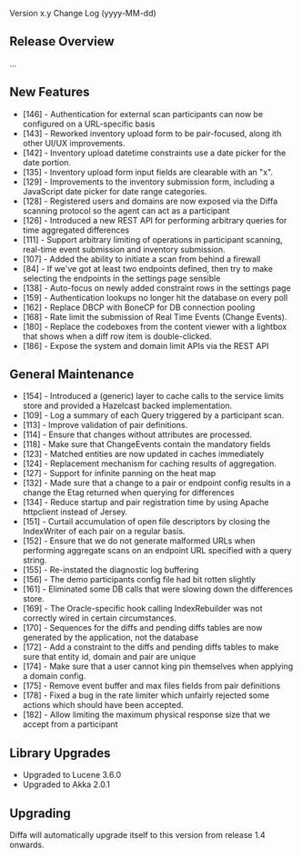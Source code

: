  Version x.y Change Log (yyyy-MM-dd)

## Release Overview

...

## New Features

* [146] - Authentication for external scan participants can now be configured on a URL-specific basis
* [143] - Reworked inventory upload form to be pair-focused, along ith other UI/UX improvements.
* [142] - Inventory upload datetime constraints use a date picker for the date portion.
* [135] - Inventory upload form input fields are clearable with an "x".
* [129] - Improvements to the inventory submission form, including a JavaScript date picker for date range categories.
* [128] - Registered users and domains are now exposed via the Diffa scanning protocol so the agent can act as a participant
* [126] - Introduced a new REST API for performing arbitrary queries for time aggregated differences
* [111] - Support arbitrary limiting of operations in participant scanning, real-time event submission and inventory submission.
* [107] - Added the ability to initiate a scan from behind a firewall
* [84]  - If we've got at least two endpoints defined, then try to make selecting the endpoints in the settings page sensible
* [138] - Auto-focus on newly added constraint rows in the settings page
* [159] - Authentication lookups no longer hit the database on every poll
* [162] - Replace DBCP with BoneCP for DB connection pooling 
* [168] - Rate limit the submission of Real Time Events (Change Events).
* [180] - Replace the codeboxes from the content viewer with a lightbox that shows when a diff row item is double-clicked.
* [186] - Expose the system and domain limit APIs via the REST API

## General Maintenance

* [154] - Introduced a (generic) layer to cache calls to the service limits store and provided a Hazelcast backed implementation.
* [109] - Log a summary of each Query triggered by a participant scan.
* [113] - Improve validation of pair definitions.
* [114] - Ensure that changes without attributes are processed.
* [118] - Make sure that ChangeEvents contain the mandatory fields
* [123] - Matched entities are now updated in caches immediately
* [124] - Replacement mechanism for caching results of aggregation.
* [127] - Support for infinite panning on the heat map
* [132] - Made sure that a change to a pair or endpoint config results in a change the Etag returned when querying for differences
* [134] - Reduce startup and pair registration time by using Apache httpclient instead of Jersey.
* [151] - Curtail accumulation of open file descriptors by closing the IndexWriter of each pair on a regular basis.
* [152] - Ensure that we do not generate malformed URLs when performing aggregate scans on an endpoint URL specified with a query string.
* [155] - Re-instated the diagnostic log buffering
* [156] - The demo participants config file had bit rotten slightly
* [161] - Eliminated some DB calls that were slowing down the differences store.
* [169] - The Oracle-specific hook calling IndexRebuilder was not correctly wired in certain circumstances.
* [170] - Sequences for the diffs and pending diffs tables are now generated by the application, not the database
* [172] - Add a constraint to the diffs and pending diffs tables to make sure that entity id, domain and pair are unique
* [174] - Make sure that a user cannot king pin themselves when applying a domain config.
* [175] - Remove event buffer and max files fields from pair definitions
* [178] - Fixed a bug in the rate limiter which unfairly rejected some actions which should have been accepted.
* [182] - Allow limiting the maximum physical response size that we accept from a participant

## Library Upgrades

* Upgraded to Lucene 3.6.0
* Upgraded to Akka 2.0.1

## Upgrading

Diffa will automatically upgrade itself to this version from release 1.4 onwards.
